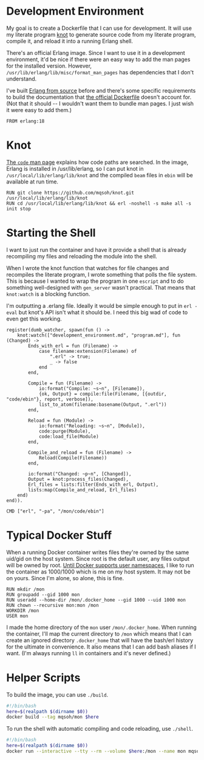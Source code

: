 # Development Environment

My goal is to create a Dockerfile that I can use for development. It will use
my literate program [knot][] to generate source code from my literate program,
compile it, and reload it into a running Erlang shell.

There's an official Erlang image. Since I want to use it in a development
environment, it'd be nice if there were an easy way to add the man pages for
the installed version. However, `/usr/lib/erlang/lib/misc/format_man_pages` has
dependencies that I don't understand.

I've built [Erlang from source][] before and there's some specific requirements
to build the documentation that [the official Dockerfile][] doesn't account
for. (Not that it should -- I wouldn't want them to bundle man pages. I just
wish it were easy to add them.)

```{.Dockerfile name="file:Dockerfile"}
FROM erlang:18
```

# Knot

[The `code` man page][] explains how code paths are searched. In the image,
Erlang is installed in /usr/lib/erlang, so I can put knot in
`/usr/local/lib/erlang/lib/knot` and the compiled `beam` files in `ebin` will
be available at run time.

```{.Dockerfile name="file:Dockerfile"}
RUN git clone https://github.com/mqsoh/knot.git /usr/local/lib/erlang/lib/knot
RUN cd /usr/local/lib/erlang/lib/knot && erl -noshell -s make all -s init stop
```

# Starting the Shell

I want to just run the container and have it provide a shell that is already
recompiling my files and reloading the module into the shell.

When I wrote the knot function that watches for file changes and recompiles the
literate program, I wrote something that polls the file system. This is because
I wanted to wrap the program in one `escript` and to do something well-designed
with `gen_server` wasn't practical. That means that `knot:watch` is a blocking
function.

I'm outputting a .erlang file. Ideally it would be simple enough to put in `erl
-eval` but knot's API isn't what it should be. I need this big wad of code to
even get this working.

```{.erlang name="file:.erlang"}
register(dumb_watcher, spawn(fun () ->
    knot:watch(["development_environment.md", "program.md"], fun (Changed) ->
        Ends_with_erl = fun (Filename) ->
            case filename:extension(Filename) of
                ".erl" -> true;
                _ -> false
            end
        end,

        Compile = fun (Filename) ->
            io:format("Compile: ~s~n", [Filename]),
            {ok, Output} = compile:file(Filename, [{outdir, "code/ebin"}, report, verbose]),
            list_to_atom(filename:basename(Output, ".erl"))
        end,

        Reload = fun (Module) ->
            io:format("Reloading: ~s~n", [Module]),
            code:purge(Module),
            code:load_file(Module)
        end,

        Compile_and_reload = fun (Filename) ->
            Reload(Compile(Filename))
        end,

        io:format("Changed: ~p~n", [Changed]),
        Output = knot:process_files(Changed),
        Erl_files = lists:filter(Ends_with_erl, Output),
        lists:map(Compile_and_reload, Erl_files)
    end)
end)).
```

```{.Dockerfile name="file:Dockerfile"}
CMD ["erl", "-pa", "/mon/code/ebin"]
```

# Typical Docker Stuff

When a running Docker container writes files they're owned by the same uid/gid
on the host system. Since root is the default user, any files output will be
owned by root. [Until Docker supports user namespaces][], I like to run the
container as 1000/1000 which is me on my host system. It may not be on yours.
Since I'm alone, so alone, this is fine.

```{.Dockerfile name="file:Dockerfile"}
RUN mkdir /mon
RUN groupadd --gid 1000 mon
RUN useradd --home-dir /mon/.docker_home --gid 1000 --uid 1000 mon
RUN chown --recursive mon:mon /mon
WORKDIR /mon
USER mon
```

I made the home directory of the `mon` user `/mon/.docker_home`. When running
the container, I'll map the current directory to `/mon` which means that I can
create an ignored directory `.docker_home` that will have the bash/erl history
for the ultimate in convenience. It also means that I can add bash aliases if I
want. (I'm always running `ll` in containers and it's never defined.)

# Helper Scripts

To build the image, you can use `./build`.

```{.bash name="file:build"}
#!/bin/bash
here=$(realpath $(dirname $0))
docker build --tag mqsoh/mon $here
```

To run the shell with automatic compiling and code reloading, use `./shell`.

```{.bash name="file:shell"}
#!/bin/bash
here=$(realpath $(dirname $0))
docker run --interactive --tty --rm --volume $here:/mon --name mon mqsoh/mon
```



[knot]: https://github.com/mqsoh/knot
[Erlang from source]: http://www.erlang.org/doc/installation_guide/INSTALL.html
[the official Dockerfile]: https://github.com/c0b/docker-erlang-otp/blob/master/18/Dockerfile
[the `code` man page]: http://www.erlang.org/doc/man/code.html
[Until Docker supports user namespaces]: https://github.com/docker/docker/pull/12648

